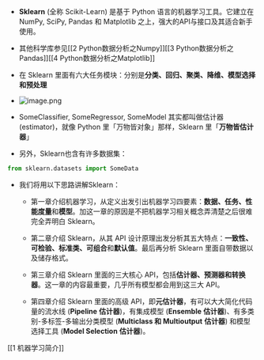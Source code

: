 + **Sklearn** (全称 Scikit-Learn) 是基于 Python 语言的机器学习工具。它建立在 NumPy, SciPy, Pandas 和 Matplotlib 之上，强大的API与接口及其适合新手使用。  
+ 其他科学库参见[[2 Python数据分析之Numpy]][[3 Python数据分析之Pandas]][[4 Python数据分析之Matplotlib]]

+ 在 Sklearn 里面有六大任务模块：分别是**分类、回归、聚类、降维、模型选择和预处理**
+ ![image.png](https://aquazone.oss-cn-guangzhou.aliyuncs.com/20240312104553.png)
+ SomeClassifier, SomeRegressor, SomeModel 其实都叫做估计器 (estimator)，就像 Python 里「万物皆对象」那样，Sklearn 里「**万物皆估计器**」
+ 另外，Sklearn也含有许多数据集：
```python
from sklearn.datasets import SomeData
```
+ 我们将用以下思路讲解Sklearn：
	+ 第一章介绍机器学习，从定义出发引出机器学习四要素：**数据、任务、性能度量**和**模型**。加这一章的原因是不把机器学习相关概念弄清楚之后很难完全弄明白 Sklearn。
    
	- 第二章介绍 Sklearn，从其 API 设计原理出发分析其五大特点：**一致性、可检验、标准类、可组合**和**默认值**。最后再分析 Sklearn 里面自带数据以及储存格式。
    
	- 第三章介绍 Sklearn 里面的三大核心 API，包括**估计器、预测器和转换器**。这一章的内容最重要，几乎所有模型都会用到这三大 API。
    
	- 第四章介绍 Sklearn 里面的高级 API，即**元估计器**，有可以大大简化代码量的流水线 (**Pipeline** **估计器**)，有集成模型 (**Ensemble** **估计器**)、有多类别-多标签-多输出分类模型 (**Multiclass 和 Multioutput** **估计器**) 和模型选择工具 (**Model Selection** **估计器**)。

[[1 机器学习简介]]
